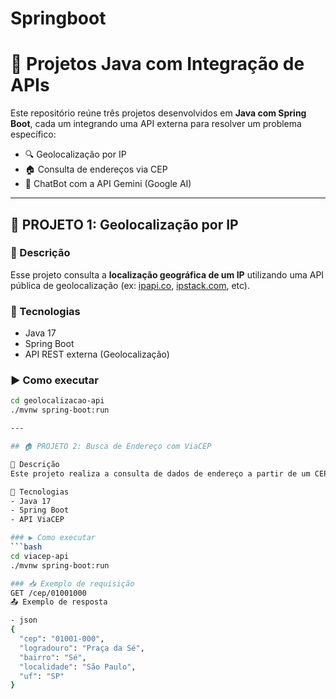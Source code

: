 # Springboot

# 🚀 Projetos Java com Integração de APIs

Este repositório reúne três projetos desenvolvidos em **Java com Spring Boot**, cada um integrando uma API externa para resolver um problema específico:

- 🔍 Geolocalização por IP
- 🏠 Consulta de endereços via CEP
- 🤖 ChatBot com a API Gemini (Google AI)

---

## 📍 PROJETO 1: Geolocalização por IP

### 📘 Descrição
Esse projeto consulta a **localização geográfica de um IP** utilizando uma API pública de geolocalização (ex: [ipapi.co](https://ipapi.co), [ipstack.com](https://ipstack.com), etc).

### 🔧 Tecnologias
- Java 17
- Spring Boot
- API REST externa (Geolocalização)

### ▶️ Como executar

```bash
cd geolocalizacao-api
./mvnw spring-boot:run

---

## 🏠 PROJETO 2: Busca de Endereço com ViaCEP

📘 Descrição
Este projeto realiza a consulta de dados de endereço a partir de um CEP, utilizando a API pública do ViaCEP.

🔧 Tecnologias
- Java 17
- Spring Boot
- API ViaCEP

### ▶️ Como executar
```bash
cd viacep-api
./mvnw spring-boot:run

### 📥 Exemplo de requisição
GET /cep/01001000
📤 Exemplo de resposta

- json
{
  "cep": "01001-000",
  "logradouro": "Praça da Sé",
  "bairro": "Sé",
  "localidade": "São Paulo",
  "uf": "SP"
}

